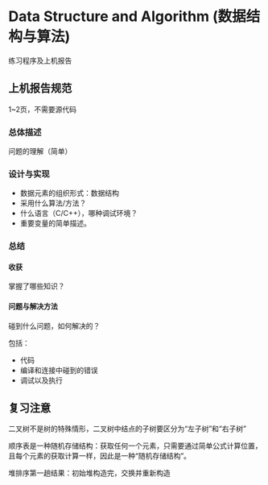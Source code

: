 # Data Structure and Algorithm (数据结构与算法)

练习程序及上机报告

## 上机报告规范

1~2页，不需要源代码

### 总体描述

问题的理解（简单）

### 设计与实现

- 数据元素的组织形式：数据结构
- 采用什么算法/方法？
- 什么语言（C/C++），哪种调试环境？
- 重要变量的简单描述。

### 总结

#### 收获

掌握了哪些知识？

#### 问题与解决方法
碰到什么问题，如何解决的？

包括：
- 代码
- 编译和连接中碰到的错误
- 调试以及执行

## 复习注意

二叉树不是树的特殊情形，二叉树中结点的子树要区分为“左子树”和“右子树”

顺序表是一种随机存储结构：获取任何一个元素，只需要通过简单公式计算位置，且每个元素的获取计算一样，因此是一种“随机存储结构”。

堆排序第一趟结果：初始堆构造完，交换并重新构造
